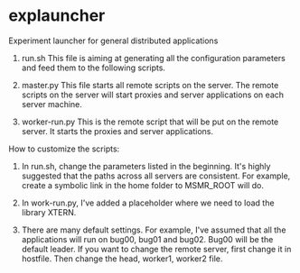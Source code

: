 # explauncher
Experiment launcher for general distributed applications

1. run.sh
This file is aiming at generating all the configuration parameters and
feed them to the following scripts.

2. master.py
This file starts all remote scripts on the server. The remote scripts
on the server will start proxies and server applications on each server 
machine.

3. worker-run.py
This is the remote script that will be put on the remote server. 
It starts the proxies and server applications. 

How to customize the scripts:
1. In run.sh, change the parameters listed in the beginning. It's highly
suggested that the paths across all servers are consistent. For example,
create a symbolic link in the home folder to MSMR_ROOT will do.

2. In work-run.py, I've added a placeholder where we need to load the library
XTERN.

3. There are many default settings. For example, I've assumed that all the
applications will run on bug00, bug01 and bug02. Bug00 will be the default
leader. If you want to change the remote server, first change it in hostfile.
Then change the head, worker1, worker2 file.
